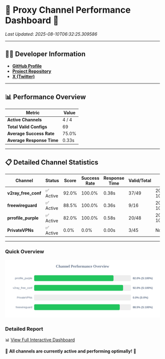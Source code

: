 # 🌟 Proxy Channel Performance Dashboard 🌟

_Last Updated: 2025-08-10T06:32:25.309586_

---

## 👩‍💻 Developer Information

- **[GitHub Profile](https://github.com/4n0nymou3)**  
- **[Project Repository](https://github.com/4n0nymou3/multi-proxy-config-fetcher)**  
- **[X (Twitter)](https://x.com/4n0nymou3)**  

---

## 📊 Performance Overview

| Metric                | Value       |
|-----------------------|-------------|
| **Active Channels**   | 4 / 4       |
| **Total Valid Configs** | 69          |
| **Average Success Rate** | 75.0%      |
| **Average Response Time** | 0.33s       |

---

## 📋 Detailed Channel Statistics

| Channel          | Status     | Score  | Success Rate | Response Time | Valid/Total | Last Success               |
|------------------|------------|--------|--------------|---------------|-------------|----------------------------|
| **v2ray_free_conf**  | ✅ Active  | 92.0%  | 100.0% | 0.38s         | 37/49       | 2025-08-10T06:32:13.706503 |
| **freewireguard**  | ✅ Active  | 88.5%  | 100.0% | 0.36s         | 9/16       | 2025-08-10T06:32:25.307743 |
| **prrofile_purple**  | ✅ Active  | 82.0%  | 100.0% | 0.58s         | 20/48       | 2025-08-10T06:32:13.279594 |
| **PrivateVPNs**  | ✅ Active  | 0.0%  | 0.0% | 0.00s         | 3/45       | None |

---

### Quick Overview
<div align="center">
  <a href="https://raw.githubusercontent.com/nullluser/NullRepo/refs/heads/main/assets/channel_stats_chart.svg">
    <img src="https://raw.githubusercontent.com/nullluser/NullRepo/refs/heads/main/assets/channel_stats_chart.svg" alt="Source Performance Statistics" width="800">
  </a>
</div>

### Detailed Report
📊 [View Full Interactive Dashboard](https://htmlpreview.github.io/?https://github.com/nullluser/NullRepo/blob/main/assets/performance_report.html)

🎉 **All channels are currently active and performing optimally!** 🎉
